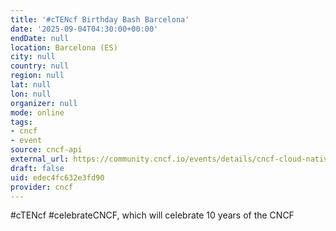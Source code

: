 ```yaml
---
title: '#cTENcf Birthday Bash Barcelona'
date: '2025-09-04T04:30:00+00:00'
endDate: null
location: Barcelona (ES)
city: null
country: null
region: null
lat: null
lon: null
organizer: null
mode: online
tags:
- cncf
- event
source: cncf-api
external_url: https://community.cncf.io/events/details/cncf-cloud-native-barcelona-presents-ctencf-birthday-bash-barcelona/
draft: false
uid: edec4fc632e3fd90
provider: cncf
---
```

#cTENcf #celebrateCNCF, which will celebrate 10 years of the CNCF
